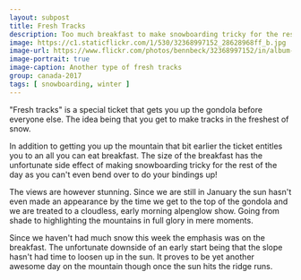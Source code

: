 ```yaml
---
layout: subpost
title: Fresh Tracks
description: Too much breakfast to make snowboarding tricky for the rest of the day, but at least you get there 1st!
image: https://c1.staticflickr.com/1/530/32368997152_28628968ff_b.jpg
image-url: https://www.flickr.com/photos/bennbeck/32368997152/in/album-72157675534525443/
image-portrait: true
image-caption: Another type of fresh tracks
group: canada-2017
tags: [ snowboarding, winter ]
---
```


"Fresh tracks" is a special ticket that gets you up the gondola before everyone else. The idea being that you get to make tracks in the freshest of snow.

In addition to getting you up the mountain that bit earlier the ticket entitles you to an all you can eat breakfast. The size of the breakfast has the
unfortunate side effect of making snowboarding tricky for the rest of the day as you can't even bend over to do your bindings up!

The views are however stunning. Since we are still in January the sun hasn't even made an appearance by the time we get to the top of the gondola and we
are treated to a cloudless, early morning alpenglow show. Going from shade to highlighting the mountains in full glory in mere moments.

Since we haven't had much snow this week the emphasis was on the breakfast. The unfortunate downside of an early start being that the slope hasn't had time
to loosen up in the sun. It proves to be yet another awesome day on the mountain though once the sun hits the ridge runs.